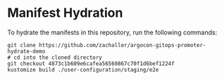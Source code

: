# Manifest Hydration

To hydrate the manifests in this repository, run the following commands:

```shell
git clone https://github.com/zachaller/argocon-gitops-promoter-hydrate-demo
# cd into the cloned directory
git checkout 4873c1b609e6cafea56560867c70f1d6bef1224f
kustomize build ./user-configuration/staging/e2e
```
